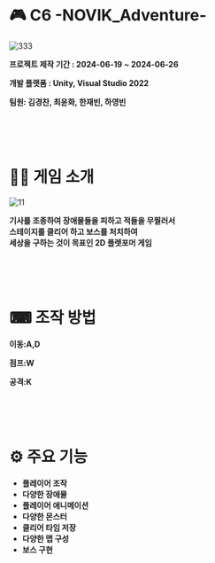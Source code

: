 # 🎮 C6 -NOVIK_Adventure-

![333](https://github.com/kyeongchanunity4/Start_Adventure/assets/61472555/2df2a55f-bd32-48ed-9293-e56cfc51fb03)




__프로젝트 제작 기간 : 2024-06-19 ~ 2024-06-26__

__개발 플랫폼 : Unity, Visual Studio 2022__

 __팀원: 김경찬, 최윤화, 한재빈, 하영빈__

<br>
<br>
<br>
 
 # 👨‍🏫 게임 소개

![11](https://github.com/kyeongchanunity4/Start_Adventure/assets/61472555/925e9860-03fe-40f1-b070-1e35db2746be)

 __기사를 조종하여 장애물들을 피하고 적들을 무찔러서__  
 __스테이지를 클리어 하고 보스를 처치하여__  
 __세상을 구하는 것이 목표인 2D 플렛포머 게임__

 <br>
 <br>
 <br>
 
 # ⌨ 조작 방법
  __이동:A,D__
  
 __점프:W__

 __공격:K__

 <br>
 <br>
 <br>
    
 # ⚙ 주요 기능
   * __플레이어 조작__
   * __다양한 장애물__
   * __플레이어 애니메이션__
   * __다양한 몬스터__
   * __클리어 타임 저장__
   * __다양한 맵 구성__
   * __보스 구현__ 
